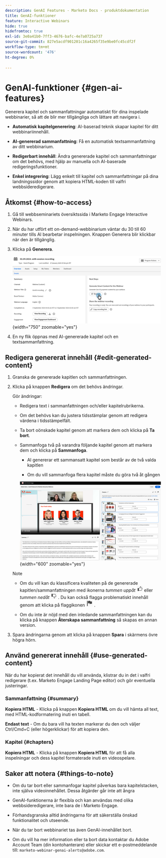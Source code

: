 ```yaml
---
description: GenAI Features - Marketo Docs - produktdokumentation
title: GenAI-funktioner
feature: Interactive Webinars
hide: true
hidefromtoc: true
exl-id: 3e0a41b0-7ff3-4676-bafc-4e7a0725a737
source-git-commit: 827e5acdf901201c16a4265f35e9be0fc45cdf2f
workflow-type: tm+mt
source-wordcount: '476'
ht-degree: 0%

---
```


# GenAI-funktioner {#gen-ai-features}

Generera kapitel och sammanfattningar automatiskt för dina inspelade webbinarier, så att de blir mer tillgängliga och lättare att navigera i.

* **Automatisk kapitelgenerering**: AI-baserad teknik skapar kapitel för ditt webbinariinnehåll.

* **AI-genererad sammanfattning**: Få en automatisk textsammanfattning av ditt webbinarium.

* **Redigerbart innehåll**: Ändra genererade kapitel och sammanfattningar om det behövs, med hjälp av manuella och AI-baserade redigeringsfunktioner.

* **Enkel integrering**: Lägg enkelt till kapitel och sammanfattningar på dina landningssidor genom att kopiera HTML-koden till valfri webbsideredigerare.

## Åtkomst {#how-to-access}

1. Gå till webbseminariets översiktssida i Marketo Engage Interactive Webinars.

1. När du har utfört ett on-demand-webbinarium väntar du 30 till 60 minuter tills AI bearbetar inspelningen. Knappen Generera blir klickbar när den är tillgänglig.

1. Klicka på **Generera**.

   ![](assets/gen-ai-features-1.png){width="750" zoomable="yes"}

1. En ny flik öppnas med AI-genererade kapitel och en textsammanfattning.

## Redigera genererat innehåll {#edit-generated-content}

1. Granska de genererade kapitlen och sammanfattningen.

1. Klicka på knappen **Redigera** om det behövs ändringar.

   Gör ändringar:

   * Redigera text i sammanfattningen och/eller kapitelrubrikerna.

   * Om det behövs kan du justera tidsstämplar genom att redigera värdena i tidsstämpelfält.

   * Ta bort oönskade kapitel genom att markera dem och klicka på **Ta bort**.

   * Sammanfoga två på varandra följande kapitel genom att markera dem och klicka på **Sammanfoga**.

      * AI genererar ett sammansatt kapitel som består av de två valda kapitlen

      * Om du vill sammanfoga flera kapitel måste du göra två åt gången

     ![](assets/gen-ai-features-2.png){width="600" zoomable="yes"}

   >[!NOTE]
   >
   >* Om du vill kan du klassificera kvaliteten på de genererade kapitlen/sammanfattningen med ikonerna _tummen uppåt_ ![Tummen uppåt ](assets/icon-thumbs-up.png) eller _tummen nedåt_ ![Tummen nedåt ](assets/icon-thumbs-down.png) . Du kan också flagga problematiskt innehåll genom att klicka på flaggikonen ![Flaggikon](assets/icon-flag.png) .
   >
   >* Om du inte är nöjd med den inledande sammanfattningen kan du klicka på knappen **Återskapa sammanfattning** så skapas en annan version.

1. Spara ändringarna genom att klicka på knappen **Spara** i skärmens övre högra hörn.

## Använd genererat innehåll {#use-generated-content}

När du har kopierat det innehåll du vill använda, klistrar du in det i valfri redigerare (t.ex. Marketo Engage Landing Page editor) och gör eventuella justeringar.

### Sammanfattning {#summary}

**Kopiera HTML** - Klicka på knappen **Kopiera HTML** om du vill hämta all text, med HTML-kodformatering inuti en tabell.

**Endast text** - Om du bara vill ha texten markerar du den och väljer Ctrl/Cmd+C (eller högerklickar) för att kopiera den.

### Kapitel {#chapters}

**Kopiera HTML** - Klicka på knappen **Kopiera HTML** för att få alla inspelningar och dess kapitel formaterade inuti en videospelare.

## Saker att notera {#things-to-note}

* Om du tar bort eller sammanfogar kapitel påverkas bara kapitelstacken, inte själva videoinnehållet. Dessa åtgärder går inte att ångra

* GenAI-funktionerna är flexibla och kan användas med olika webbsideredigerare, inte bara de i Marketo Engage.

* Förhandsgranska alltid ändringarna för att säkerställa önskad funktionalitet och utseende.

* När du tar bort webbinariet tas även GenAI-innehållet bort.

* Om du vill ha mer information eller ta bort data kontaktar du Adobe Account Team (din kontohanterare) eller skickar ett e-postmeddelande till: `marketo-webinar-genai-alerts@adobe.com`.
